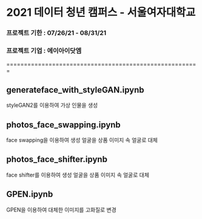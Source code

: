 # 2021 데이터 청년 캠퍼스 - 서울여자대학교
### 프로젝트 기한 : 07/26/21 - 08/31/21
### 프로젝트 기업 : 에이아이닷엠
=======================================================

## generateface_with_styleGAN.ipynb
styleGAN2를 이용하여 가상 인물을 생성

## photos_face_swapping.ipynb
face swapping을 이용하여 생성 얼굴을 상품 이미지 속 얼굴로 대체

## photos_face_shifter.ipynb
face shifter를 이용하여 생성 얼굴을 상품 이미지 속 얼굴로 대체

## GPEN.ipynb
GPEN을 이용하여 대체한 이미지를 고화질로 변경

